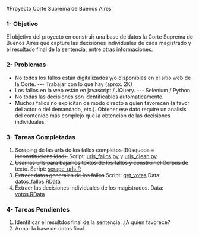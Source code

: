 #Proyecto Corte Suprema de Buenos Aires

### 1- Objetivo
El objetivo del proyecto en construir una base de datos la Corte Suprema de Buenos Aires que capture las decisiones individuales de cada magistrado y el resultado final de la sentencia, entre otras informaciones. 

### 2- Problemas
* No todos los fallos están digitalizados y/o disponibles en el sitio web de la Corte. --- Trabajar con lo que hay (aprox. 2K)
* Los fallos en la web están en javascript / JQuery. --- Selenium / Python
* No todas las decisiones son identificables automaticamente.
* Muchos fallos no explicitan de modo directo a quien favorecen (a favor del actor o del demandado, etc.). Obtener ese dato require un analisis del contenido más complejo que la obtención de las decisiones individuales.

### 3- Tareas Completadas
1. ~~Scraping de las urls de los fallos completos (Búsqueda = Inconstitucionalidad).~~ Script: [urls_fallos.py][1] y [urls_clean.py][2]
2. ~~Usar las urls para bajar los textos de los fallos y construir el Corpus de texto.~~ Script: [scrape_urls.R][3]
3. ~~Extraer datos generales de los fallos~~ Script: [get_votes][4] Data: [datos_fallos.RData][5]
4. ~~Extraer las decisiones individuales de los magistrados.~~ Data: [votos.RData][6]

### 4- Tareas Pendientes
1. Identificar el resultdos final de la sentencia. ¿A quien favorece?
2. Armar la base de datos final.

[1]: https://github.com/fedecarles/Proyecto_SCBA/blob/master/scrape%20urls/urls_fallos.py
[2]: https://github.com/fedecarles/Proyecto_SCBA/blob/master/scrape%20urls/urls_clean.py
[3]: https://github.com/fedecarles/Proyecto_SCBA/edit/master/r/scrape_urls.R
[4]: https://github.com/fedecarles/Proyecto_SCBA/blob/master/r/get_votes.R
[5]: https://github.com/fedecarles/Proyecto_SCBA/blob/master/r/Data/datos_fallos.RData
[6]: https://github.com/fedecarles/Proyecto_SCBA/blob/master/r/Data/votos.RData
